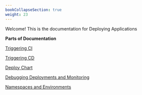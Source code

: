 ```yaml
---
bookCollapseSection: true
weight: 23
---
```



Welcome! This is the documentation for Deploying Applications

**Parts of Documentation** 

[Triggering CI](https://devtron.gitlab.io/tutorials-dev/docs/example/reference/cloning-applications/deploying-applications/triggering-ci/)
<br>

[Triggering CD](https://devtron.gitlab.io/tutorials-dev/docs/example/reference/cloning-applications/deploying-applications/triggering-cd/) 



[Deploy Chart](https://devtron.gitlab.io/tutorials-dev/docs/example/reference/cloning-applications/deploy-chart/) 



[Debugging Deployments and Monitoring](https://devtron.gitlab.io/tutorials-dev/docs/example/reference/cloning-applications/debugging-deployments-and-monitoring/) 



[Namespaces and Environments](https://devtron.gitlab.io/tutorials-dev/docs/example/reference/cloning-applications/namespaces-and-environments/) 
